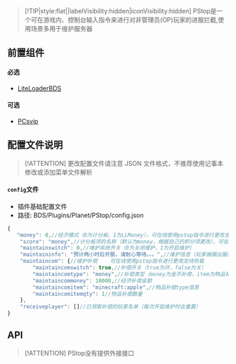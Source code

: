 > [!TIP|style:flat||labelVisibility:hidden|iconVisibility:hidden] PStop是一个可在游戏内、控制台输入指令来进行对非管理员(OP)玩家的进服拦截,使用场景多用于维护服务器

## 前置组件
#### 必选
- [LiteLoaderBDS](https://www.minebbs.com/liteloader/)

#### 可选
- [PCsvip](https://www.minebbs.com/resources/pcsvip.4385/)

## 配置文件说明

> [!ATTENTION] 更改配置文件请注意 JSON 文件格式，不推荐使用记事本修改或添加菜单文件解析

#### `config`文件

- 插件基础配置文件
- 路径: BDS/Plugins/Planet/PStop/config.json
```js
{
   "money": 0,//经济模式（0为计分板，1为LLMoney），可在线使用pstop指令进行更改支持热载
    "score": "money",//计分板项的名称（默认为money，根据自己的积分项更改），可在线使用pstop指令进行更改支持热载
    "maintainswitch": 0,//维护系统开关（0为关闭维护，1为开启维护）
    "maintaininfo": "预计两小时后开服，请耐心等待。。。",//维护信息（玩家被踢出服务器的提.提示信息）
    "maintaincom": {//维护补偿    可在线使用pstop指令进行更改支持热载
        "maintaincomswitch": true,//补偿开关（true为开，false为关）
        "maintaincomtype": "money",//补偿类型（money为金币补偿，item为物品补偿）
        "maintaincommoney": 10000,//经济补偿金额
        "maintaincomitem": "minecraft:apple",//物品补偿type信息
        "maintaincomitemqty": 1//物品补偿数量
    },
    "receiveplayer": []//已领取补偿的玩家名单（每次开启维护时会重置）
}
```
## API

> [!ATTENTION] PStop没有提供外接接口